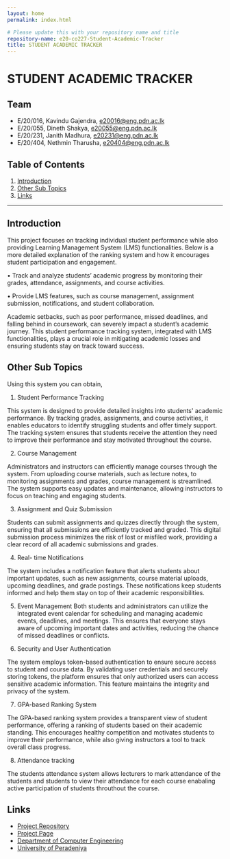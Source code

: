 ```yaml
---
layout: home
permalink: index.html

# Please update this with your repository name and title
repository-name: e20-co227-Student-Academic-Tracker
title: STUDENT ACADEMIC TRACKER
---
```


[comment]: # "This is the standard layout for the project, but you can clean this and use your own template"

# STUDENT ACADEMIC TRACKER

<!-- 
This is a sample image, to show how to add images to your page. To learn more options, please refer [this](https://projects.ce.pdn.ac.lk/docs/faq/how-to-add-an-image/)

![Sample Image](./images/sample.png)
 -->

## Team
-  E/20/016, Kavindu Gajendra, [e20016@eng.pdn.ac.lk](mailto:e20016@eng.pdn.ac.lk)
-  E/20/055, Dineth Shakya, [e20055@eng.pdn.ac.lk](mailto:e20055@eng.pdn.ac.lk)
-  E/20/231, Janith Madhura, [e20231@eng.pdn.ac.lk](mailto:e20231@eng.pdn.ac.lk)
-  E/20/404, Nethmin Tharusha, [e20404@eng.pdn.ac.lk](mailto:e20404@eng.pdn.ac.lk)

## Table of Contents
1. [Introduction](#introduction)
2. [Other Sub Topics](#other-sub-topics)
3. [Links](#links)

---

## Introduction

This project focuses on tracking individual student performance while also providing Learning Management System (LMS) functionalities. Below is a more detailed explanation of the ranking system and how it encourages student participation and engagement.

•	Track and analyze students’ academic progress by monitoring their grades, attendance, assignments, and course activities.

•	Provide LMS features, such as course management, assignment submission, notifications, and student collaboration.

Academic setbacks, such as poor performance, missed deadlines, and falling behind in coursework, can severely impact a student’s academic journey. This student performance tracking system, integrated with LMS functionalities, plays a crucial role in mitigating academic losses and ensuring students stay on track toward success.


## Other Sub Topics


Using this system you can obtain,

1. Student Performance Tracking

This system is designed to provide detailed insights into students' academic performance. By tracking grades, assignments, and course activities, it enables educators to identify struggling students and offer timely support. The tracking system ensures that students receive the attention they need to improve their performance and stay motivated throughout the course.

2. Course Management

Administrators and instructors can efficiently manage courses through the system. From uploading course materials, such as lecture notes, to monitoring assignments and grades, course management is streamlined. The system supports easy updates and maintenance, allowing instructors to focus on teaching and engaging students.

3. Assignment and Quiz Submission

Students can submit assignments and quizzes directly through the system, ensuring that all submissions are efficiently tracked and graded. This digital submission process minimizes the risk of lost or misfiled work, providing a clear record of all academic submissions and grades.

4. Real- time Notifications

The system includes a notification feature that alerts students about important updates, such as new assignments, course material uploads, upcoming deadlines, and grade postings. These notifications keep students informed and help them stay on top of their academic responsibilities.

5. Event Management
Both students and administrators can utilize the integrated event calendar for scheduling and managing academic events, deadlines, and
meetings. This ensures that everyone stays aware of upcoming important dates and activities, reducing the chance of missed deadlines or conflicts.

6. Security and User Authentication

The system employs token-based authentication to ensure secure access to student and course data. By validating user credentials and securely storing tokens, the platform ensures that only authorized users can access sensitive academic information. This feature maintains the integrity and privacy of the system.


7. GPA-based Ranking System

The GPA-based ranking system provides a transparent view of student performance, offering a ranking of students based on their academic standing. This encourages healthy competition and motivates students to improve their performance, while also giving instructors a tool to track overall class progress.

8. Attendance tracking

The students attendance system allows lecturers to mark attendance of the students and students to view their attendance for each course enabaling active participation of students throuthout the course.


## Links

- [Project Repository](https://github.com/cepdnaclk/e20-co227-Student-Academic-Tracker/tree/main)
- [Project Page](https://projects.ce.pdn.ac.lk/co227/e20/Student-Academic-Tracker/)
- [Department of Computer Engineering](http://www.ce.pdn.ac.lk/)
- [University of Peradeniya](https://eng.pdn.ac.lk/)


[//]: # (Please refer this to learn more about Markdown syntax)
[//]: # (https://github.com/adam-p/markdown-here/wiki/Markdown-Cheatsheet)
